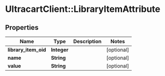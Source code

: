 # UltracartClient::LibraryItemAttribute

## Properties
Name | Type | Description | Notes
------------ | ------------- | ------------- | -------------
**library_item_oid** | **Integer** |  | [optional] 
**name** | **String** |  | [optional] 
**value** | **String** |  | [optional] 


